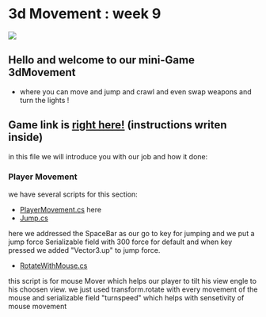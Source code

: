 # 3d Movement : week 9
 
![](https://i.imgur.com/dsMaWCZ.gif) 

## Hello and welcome to our mini-Game 3dMovement
* where you can move and jump and crawl and even swap weapons and turn the lights !

## Game link is [right here!](https://aviniv.itch.io/3d-movement) (instructions writen inside)

in this file we will introduce you with our job and how it done:

### Player Movement
we have several scripts for this section:
* [PlayerMovement.cs](https://github.com/Gamedev-Project/week-9/blob/main/Assets/Scripts/PlayerMovement.cs) 
here 
* [Jump.cs](https://github.com/Gamedev-Project/week-9/blob/main/Assets/Scripts/Jump.cs)

here we addressed the SpaceBar as our go to key for jumping and we put a jump force Serializable field with 300 force for default and when key pressed we added "Vector3.up" to jump force.
* [RotateWithMouse.cs](https://github.com/Gamedev-Project/week-9/blob/main/Assets/Scripts/RotateWithMouse.cs)

this script is for mouse Mover which helps our player to tilt his view engle to his choosen view. we just used transform.rotate with every movement of the mouse and serializable field "turnspeed" which helps with sensetivity of mouse movement

###
